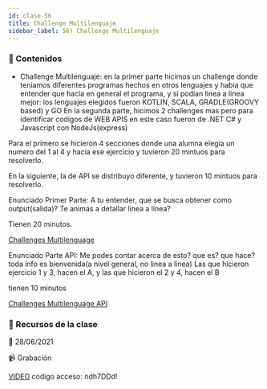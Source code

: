 ```yaml
---
id: clase-56
title: Challenge Multilenguaje
sidebar_label: 56) Challenge Multilenguaje
---
```




### 📝 Contenidos

- Challenge Multilenguaje: en la primer parte hicimos un challenge  donde teniamos diferentes programas hechos en otros lenguajes y habia que entender que hacia en general el programa, y si podian linea a linea mejor: los lenguajes elegidos fueron KOTLIN, SCALA, GRADLE(GROOVY based) y GO
En la segunda parte, hicimos 2 challenges mas pero para identificar codigos de WEB APIS en este caso fueron de .NET C# y Javascript con NodeJs(express)

Para el primero se hicieron 4 secciones donde una alumna elegia un numero del 1 al 4 y hacia ese ejercicio y tuvieron 20 mintuos para resolverlo.

En la siguiente, la de API se distribuyo diferente, y tuvieron 10 mintuos para resolverlo.


Enunciado Primer Parte: A tu entender, que se busca obtener como output(salida)?
Te animas a detallar linea a linea?

Tienen 20 minutos.

[Challenges Multilenguage](https://6ta-backend-online.adaitw.org/clases/56/ChallengesMultiLenguage.zip)

Enunciado Parte API: Me podes contar acerca de esto? que es? que hace? toda info es bienvenida(a nivel general, no linea a linea)
Las que hicieron ejercicio 1 y 3, hacen el A, y las que hicieron el 2 y 4, hacen el B

tienen 10 minutos

[Challenges Multilenguage API](https://6ta-backend-online.adaitw.org/clases/56/ChallengesMultiLenguageAPI.zip)



### 🚀 Recursos de la clase

📆 28/06/2021

📹 Grabación

[VIDEO](https://us02web.zoom.us/rec/share/_DsqwWVrjSw_cOSGLE4Cpee1MWeZ0v3dXmq53Gn9aL7BWBeCYGvLyWtQ-gY-mAWf.d56Lz_KyS5kV36Pu)
codigo acceso: ndh7DDd!
